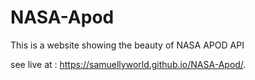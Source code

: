 # NASA-Apod

This is a website showing the beauty of NASA APOD API 

see live at : https://samuellyworld.github.io/NASA-Apod/.

